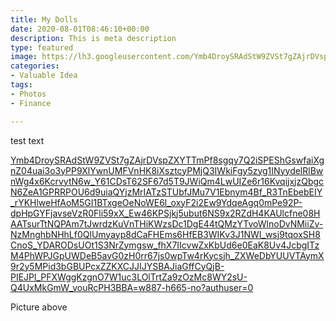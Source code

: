 ```yaml
---
title: My Dolls
date: 2020-08-01T08:46:10+00:00
description: This is meta description
type: featured
image: https://lh3.googleusercontent.com/Ymb4DroySRAdStW9ZVSt7gZAjrDVspZXYTTmPf8sgqy7Q2iSPEShGswfaiXgnZ04uai3o3yPP9XlYwnUMFVnHK8iXsztcyPMjQ3IWkiFgy5zyg1INyydelRlBwnWg4x6KcrvytN6w_Y61CDsT62SF67d5T9JWiQm4LwUIZe6r16KvqijxjzQbgcN6ZeA1GPRRPOU6d9uiaQYjzMrIATzSTUbfJMu7V1Ebnym4Bf_R3TnEbebEIY_rYKHlweHfAoM5GI1BTxgeOeNoWE6l_oxyF2i2Ew9YdqeAgq0mPe92P-dpHpGYFjavseVzR0Fli59xX_Ew46KPSjkj5ubut6NS9x2RZdH4KAUlcfne08HAATsurTtNQPAm7tJwrdzKuVnTHiKWzsDc1DgE44tQMzYTvoWlnoDvNMiiZv-NzMnghbNHhLf0QlUmyayp8dCaFHEms6HfEB3WIKv3J1NWI_wsj9tqoxSH8CnoS_YDARODsUOt1S3NrZymgsw_fhX7IIcvwZxKbUd6e0EaK8Uv4JcbgITzM4PhWPJGpUWDeB5avG0zH0rr67js0wpTw4rKycsjh_ZXWeDbYUUVTAymX9r2y5MPid3bGBUPcxZZKXCJJIJYSBAJiaGffCyQjB-PIEJPl_PFXWggKzgnO7W1uc3LOlTrtZa9zOzMc8WY2sU-Q4UxMkGmW_vouRcPH3BBA=w887-h665-no?authuser=0
categories:
- Valuable Idea
tags:
- Photos
- Finance

---
```

test text

[Ymb4DroySRAdStW9ZVSt7gZAjrDVspZXYTTmPf8sgqy7Q2iSPEShGswfaiXgnZ04uai3o3yPP9XlYwnUMFVnHK8iXsztcyPMjQ3IWkiFgy5zyg1INyydelRlBwnWg4x6KcrvytN6w_Y61CDsT62SF67d5T9JWiQm4LwUIZe6r16KvqijxjzQbgcN6ZeA1GPRRPOU6d9uiaQYjzMrIATzSTUbfJMu7V1Ebnym4Bf_R3TnEbebEIY_rYKHlweHfAoM5GI1BTxgeOeNoWE6l_oxyF2i2Ew9YdqeAgq0mPe92P-dpHpGYFjavseVzR0Fli59xX_Ew46KPSjkj5ubut6NS9x2RZdH4KAUlcfne08HAATsurTtNQPAm7tJwrdzKuVnTHiKWzsDc1DgE44tQMzYTvoWlnoDvNMiiZv-NzMnghbNHhLf0QlUmyayp8dCaFHEms6HfEB3WIKv3J1NWI_wsj9tqoxSH8CnoS_YDARODsUOt1S3NrZymgsw_fhX7IIcvwZxKbUd6e0EaK8Uv4JcbgITzM4PhWPJGpUWDeB5avG0zH0rr67js0wpTw4rKycsjh_ZXWeDbYUUVTAymX9r2y5MPid3bGBUPcxZZKXCJJIJYSBAJiaGffCyQjB-PIEJPl_PFXWggKzgnO7W1uc3LOlTrtZa9zOzMc8WY2sU-Q4UxMkGmW_vouRcPH3BBA=w887-h665-no?authuser=0](https://lh3.googleusercontent.com/Ymb4DroySRAdStW9ZVSt7gZAjrDVspZXYTTmPf8sgqy7Q2iSPEShGswfaiXgnZ04uai3o3yPP9XlYwnUMFVnHK8iXsztcyPMjQ3IWkiFgy5zyg1INyydelRlBwnWg4x6KcrvytN6w_Y61CDsT62SF67d5T9JWiQm4LwUIZe6r16KvqijxjzQbgcN6ZeA1GPRRPOU6d9uiaQYjzMrIATzSTUbfJMu7V1Ebnym4Bf_R3TnEbebEIY_rYKHlweHfAoM5GI1BTxgeOeNoWE6l_oxyF2i2Ew9YdqeAgq0mPe92P-dpHpGYFjavseVzR0Fli59xX_Ew46KPSjkj5ubut6NS9x2RZdH4KAUlcfne08HAATsurTtNQPAm7tJwrdzKuVnTHiKWzsDc1DgE44tQMzYTvoWlnoDvNMiiZv-NzMnghbNHhLf0QlUmyayp8dCaFHEms6HfEB3WIKv3J1NWI_wsj9tqoxSH8CnoS_YDARODsUOt1S3NrZymgsw_fhX7IIcvwZxKbUd6e0EaK8Uv4JcbgITzM4PhWPJGpUWDeB5avG0zH0rr67js0wpTw4rKycsjh_ZXWeDbYUUVTAymX9r2y5MPid3bGBUPcxZZKXCJJIJYSBAJiaGffCyQjB-PIEJPl_PFXWggKzgnO7W1uc3LOlTrtZa9zOzMc8WY2sU-Q4UxMkGmW_vouRcPH3BBA=w887-h665-no?authuser=0 "Ymb4DroySRAdStW9ZVSt7gZAjrDVspZXYTTmPf8sgqy7Q2iSPEShGswfaiXgnZ04uai3o3yPP9XlYwnUMFVnHK8iXsztcyPMjQ3IWkiFgy5zyg1INyydelRlBwnWg4x6KcrvytN6w_Y61CDsT62SF67d5T9JWiQm4LwUIZe6r16KvqijxjzQbgcN6ZeA1GPRRPOU6d9uiaQYjzMrIATzSTUbfJMu7V1Ebnym4Bf_R3TnEbebEIY_rYKHlweHfAoM5GI1BTxgeOeNoWE6l_oxyF2i2Ew9YdqeAgq0mPe92P-dpHpGYFjavseVzR0Fli59xX_Ew46KPSjkj5ubut6NS9x2RZdH4KAUlcfne08HAATsurTtNQPAm7tJwrdzKuVnTHiKWzsDc1DgE44tQMzYTvoWlnoDvNMiiZv-NzMnghbNHhLf0QlUmyayp8dCaFHEms6HfEB3WIKv3J1NWI_wsj9tqoxSH8CnoS_YDARODsUOt1S3NrZymgsw_fhX7IIcvwZxKbUd6e0EaK8Uv4JcbgITzM4PhWPJGpUWDeB5avG0zH0rr67js0wpTw4rKycsjh_ZXWeDbYUUVTAymX9r2y5MPid3bGBUPcxZZKXCJJIJYSBAJiaGffCyQjB-PIEJPl_PFXWggKzgnO7W1uc3LOlTrtZa9zOzMc8WY2sU-Q4UxMkGmW_vouRcPH3BBA=w887-h665-no?authuser=0")

Picture above